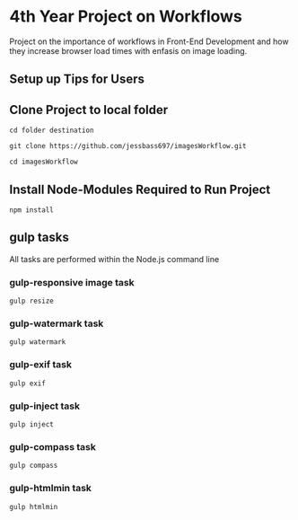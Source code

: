 # 4th Year Project on Workflows

Project on the importance of workflows in Front-End Development and how they increase browser load times with enfasis on image loading. 


## Setup up Tips for Users


## Clone Project to local folder

`cd folder destination`

`git clone https://github.com/jessbass697/imagesWorkflow.git`

`cd imagesWorkflow`


## Install Node-Modules Required to Run Project

`npm install`

## gulp tasks 

All tasks are performed within the Node.js command line

### gulp-responsive image task

`gulp resize` 

### gulp-watermark task
 
 `gulp watermark`
 
 
### gulp-exif task

`gulp exif`


### gulp-inject task

`gulp inject`
 
 ### gulp-compass task
 
 `gulp compass` 
 
 ### gulp-htmlmin task
 
 `gulp htmlmin`


